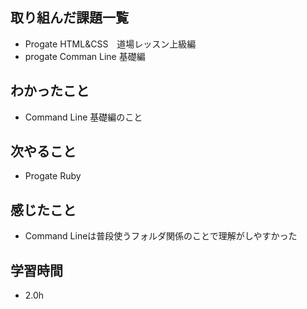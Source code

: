 ## 取り組んだ課題一覧
- Progate HTML&CSS　道場レッスン上級編
- progate Comman Line 基礎編

## わかったこと
- Command Line 基礎編のこと

## 次やること
- Progate Ruby

## 感じたこと
- Command Lineは普段使うフォルダ関係のことで理解がしやすかった

## 学習時間
- 2.0h
